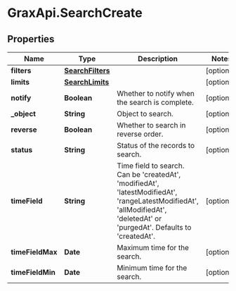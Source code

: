 # GraxApi.SearchCreate

## Properties
Name | Type | Description | Notes
------------ | ------------- | ------------- | -------------
**filters** | [**SearchFilters**](SearchFilters.md) |  | [optional] 
**limits** | [**SearchLimits**](SearchLimits.md) |  | [optional] 
**notify** | **Boolean** | Whether to notify when the search is complete. | [optional] 
**_object** | **String** | Object to search. | [optional] 
**reverse** | **Boolean** | Whether to search in reverse order. | [optional] 
**status** | **String** | Status of the records to search. | [optional] 
**timeField** | **String** | Time field to search. Can be &#x27;createdAt&#x27;, &#x27;modifiedAt&#x27;, &#x27;latestModifiedAt&#x27;, &#x27;rangeLatestModifiedAt&#x27;, &#x27;allModifiedAt&#x27;, &#x27;deletedAt&#x27; or &#x27;purgedAt&#x27;. Defaults to &#x27;createdAt&#x27;. | [optional] 
**timeFieldMax** | **Date** | Maximum time for the search. | [optional] 
**timeFieldMin** | **Date** | Minimum time for the search. | [optional] 
